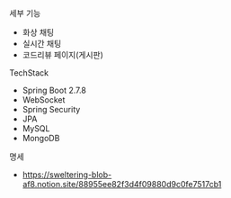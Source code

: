 세부 기능
- 화상 채팅
- 실시간 채팅
- 코드리뷰 페이지(게시판)


TechStack
<br>
- Spring Boot 2.7.8
- WebSocket
- Spring Security
- JPA
- MySQL
- MongoDB


명세
- https://sweltering-blob-af8.notion.site/88955ee82f3d4f09880d9c0fe7517cb1
